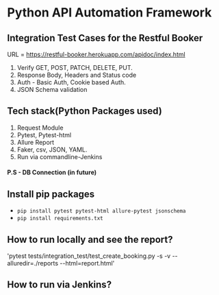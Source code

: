 # Python API Automation Framework

## Integration Test Cases for the Restful Booker
URL = https://restful-booker.herokuapp.com/apidoc/index.html
1. Verify GET, POST, PATCH, DELETE, PUT.
2. Response Body, Headers and Status code
3. Auth - Basic Auth, Cookie based Auth.
4. JSON Schema validation

## Tech stack(Python Packages used)
1. Request Module
2. Pytest, Pytest-html
3. Allure Report
4. Faker, csv, JSON, YAML.
5. Run via commandline-Jenkins

#### P.S - DB Connection (in future)

## Install pip packages 
- ` pip install pytest pytest-html allure-pytest jsonschema `
- ` pip install requirements.txt `

## How to run locally and see the report?
'pytest tests/integration_test/test_create_booking.py -s -v --alluredir=./reports --html=report.html'

## How to run via Jenkins?
